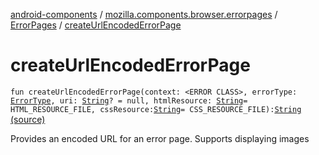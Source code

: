 [android-components](../../index.md) / [mozilla.components.browser.errorpages](../index.md) / [ErrorPages](index.md) / [createUrlEncodedErrorPage](./create-url-encoded-error-page.md)

# createUrlEncodedErrorPage

`fun createUrlEncodedErrorPage(context: <ERROR CLASS>, errorType: `[`ErrorType`](../-error-type/index.md)`, uri: `[`String`](https://kotlinlang.org/api/latest/jvm/stdlib/kotlin/-string/index.html)`? = null, htmlResource: `[`String`](https://kotlinlang.org/api/latest/jvm/stdlib/kotlin/-string/index.html)` = HTML_RESOURCE_FILE, cssResource: `[`String`](https://kotlinlang.org/api/latest/jvm/stdlib/kotlin/-string/index.html)` = CSS_RESOURCE_FILE): `[`String`](https://kotlinlang.org/api/latest/jvm/stdlib/kotlin/-string/index.html) [(source)](https://github.com/mozilla-mobile/android-components/blob/master/components/browser/errorpages/src/main/java/mozilla/components/browser/errorpages/ErrorPages.kt#L69)

Provides an encoded URL for an error page. Supports displaying images

